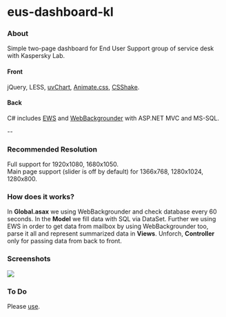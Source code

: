 # eus-dashboard-kl

<h3>About</h3>
Simple two-page dashboard for End User Support group of service desk with Kaspersky Lab.

<h4>Front</h4> 
jQuery, LESS, <a href="https://github.com/Imaginea/uvCharts">uvChart</a>, <a href="https://github.com/daneden/animate.css/">Animate.css</a>, <a href="https://github.com/elrumordelaluz/csshake">CSShake</a>.
<h4>Back</h4> 
C# includes <a href="https://github.com/OfficeDev/ews-managed-api">EWS</a> and <a href="https://github.com/NuGet/WebBackgrounder">WebBackgrounder</a> with ASP.NET MVC and MS-SQL.

--

<h3>Recommended Resolution</h3>
Full support for 1920x1080, 1680x1050.
<br/>
Main page support (slider is off by default) for 1366x768, 1280x1024, 1280x800.

<h3>How does it works?</h3>
In <b>Global.asax</b> we using WebBackgrounder and check database every 60 seconds. In the <b>Model</b> we fill data with SQL via DataSet. Further we using EWS in order to get data from mailbox by using WebBackgrounder too, parse it all and represent summarized data in <b>Views</b>. Unforch, <b>Controller</b> only for passing data from back to front.

<h3>Screenshots</h3>
<img src="http://gifyu.com/images/defaulte6550.gif" />


<h3>To Do</h3>
Please <a href="https://github.com/maxmuravyev/eus-dashboard-kl/wiki">use<a>.



